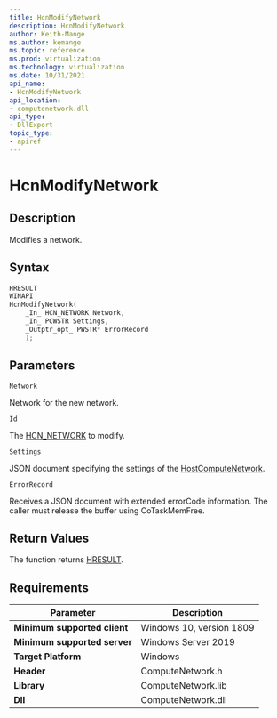 ```yaml
---
title: HcnModifyNetwork
description: HcnModifyNetwork
author: Keith-Mange
ms.author: kemange
ms.topic: reference
ms.prod: virtualization
ms.technology: virtualization
ms.date: 10/31/2021
api_name:
- HcnModifyNetwork
api_location:
- computenetwork.dll
api_type:
- DllExport
topic_type:
- apiref
---
```

# HcnModifyNetwork

## Description

Modifies a network.

## Syntax

```cpp
HRESULT
WINAPI
HcnModifyNetwork(
    _In_ HCN_NETWORK Network,
    _In_ PCWSTR Settings,
    _Outptr_opt_ PWSTR* ErrorRecord
    );
```

## Parameters

`Network`

Network for the new network.

`Id`

The [HCN\_NETWORK](./HCN_NETWORK.md) to modify.

`Settings`

JSON document specifying the settings of the [HostComputeNetwork](./../HNS_Schema.md#HostComputeNetwork).

`ErrorRecord`

Receives a JSON document with extended errorCode information. The caller must release the buffer using CoTaskMemFree.

## Return Values

The function returns [HRESULT](./HCNHResult.md).

## Requirements

|Parameter|Description|
|---|---|
| **Minimum supported client** | Windows 10, version 1809 |
| **Minimum supported server** | Windows Server 2019 |
| **Target Platform** | Windows |
| **Header** | ComputeNetwork.h |
| **Library** | ComputeNetwork.lib |
| **Dll** | ComputeNetwork.dll |






